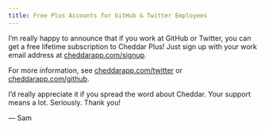 ```yaml
---
title: Free Plus Accounts for GitHub & Twitter Employees
---
```


I’m really happy to announce that if you work at GitHub or Twitter, you can get a free lifetime subscription to Cheddar Plus! Just sign up with your work email address at [cheddarapp.com/signup](https://cheddarapp.com/signup).

For more information, see [cheddarapp.com/twitter](https://cheddarapp.com/twitter) or [cheddarapp.com/github](https://cheddarapp.com/github).

I’d really appreciate it if you spread the word about Cheddar. Your support means a lot. Seriously. Thank you!

— Sam
